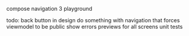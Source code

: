 compose navigation 3 playground

todo:
back button in design
do something with navigation that forces viewmodel to be public
show errors
previews for all screens
unit tests
